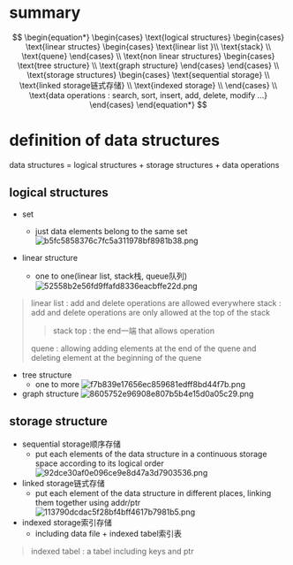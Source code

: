 # summary
$$
\begin{equation*}
	\begin{cases}
		\text{logical structures}
		\begin{cases}
			\text{linear structes} 
				\begin{cases}
					\text{linear list }\\
					\text{stack} \\
					\text{quene}
				\end{cases}
			\\
			\text{non linear structures}
				\begin{cases}
					\text{tree structure} \\
					\text{graph structure}
				\end{cases}
		\end{cases}
		\\
		\text{storage structures} 
			\begin{cases}
				\text{sequential storage} \\
				\text{linked storage链式存储} \\
				\text{indexed storage} \\
			\end{cases}
		\\
		\text{data operations : search, sort, insert, add, delete, modify ...}
	\end{cases}
\end{equation*}
$$
# definition of data structures
data structures = logical structures +  storage structures + data operations
## logical structures
- set
    - just data elements belong to the same set
![b5fc5858376c7fc5a311978bf8981b38.png](../../../_resources/b5fc5858376c7fc5a311978bf8981b38.png)

- linear structure
    - one to one(linear list, stack栈, queue队列)
![52558b2e56fd9ffafd8336eacbffe22d.png](../../../_resources/52558b2e56fd9ffafd8336eacbffe22d.png)
> linear list : add and delete operations are allowed everywhere
> stack : add and delete operations are only allowed at the top of the stack
> > stack top : the end一端 that allows operation
>   
> quene : allowing adding elements at the end of the quene and deleting element at the beginning of the quene
- tree structure
    - one to more
![f7b839e17656ec859681edff8bd44f7b.png](../../../_resources/f7b839e17656ec859681edff8bd44f7b.png)
- graph structure
![8605752e96908e807b5b4e15d0a05c29.png](../../../_resources/8605752e96908e807b5b4e15d0a05c29.png)

## storage structure
- sequential storage顺序存储
	- put each elements of the data structure in a continuous storage space according to its logical order
	![92dce30af0e096ce9e8d47a3d7903536.png](../../../_resources/92dce30af0e096ce9e8d47a3d7903536.png)
- linked storage链式存储
	- put each element of the data structure in different places,  linking them together using addr/ptr
	![113790dcdac5f28bf4bff4617b7981b5.png](../../../_resources/113790dcdac5f28bf4bff4617b7981b5.png)
- indexed storage索引存储
	- including data file + indexed tabel索引表
> indexed tabel : a tabel including keys and ptr